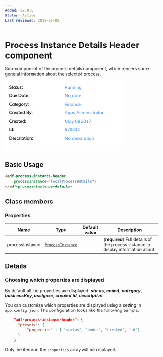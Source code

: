 ```yaml
---
Added: v2.0.0
Status: Active
Last reviewed: 2018-06-08
---
```


# Process Instance Details Header component

Sub-component of the process details component, which renders some general information about the selected process.

![adf-process-instance-header](../docassets/images/adf-process-instance-header-attachment.png)

## Basic Usage

```html
<adf-process-instance-header   
    processInstance="localProcessDetails">
</adf-process-instance-details>
```

## Class members

### Properties

| Name | Type | Default value | Description |
| ---- | ---- | ------------- | ----------- |
| processInstance | [`ProcessInstance`](lib/process-services/process-list/models/process-instance.model.ts) |  | (**required**) Full details of the process instance to display information about. |

## Details

### Choosing which properties are displayed

By default all the properties are displayed:
**_status_**, **_ended_**, **_category_**, **_businessKey_**, **_assignee_**, **_created_**,**_id_**, **_description_**. 

You can customize which properties are displayed using a setting in `app.config.json`.
The configuration looks like the following sample:

```json
    "adf-process-instance-header": {
      "presets": {
          "properties" : [ "status", "ended", "created", "id"]
      }
    }
```

Only the items in the `properties` array will be displayed.
